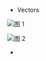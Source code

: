 
- Vectors

![图 1](https://s2.loli.net/2022/10/04/OCXokh7vsZiKyFW.png)  

![图 2](https://s2.loli.net/2022/10/04/Z3yRsT5YVAdPU2L.png)  



- 

